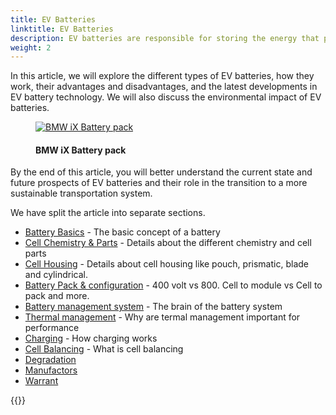 ```yaml
---
title: EV Batteries
linktitle: EV Batteries
description: EV batteries are responsible for storing the energy that powers the vehicle's electric motor, and they play a critical role in determining an EV's performance, range, and overall cost. 
weight: 2
---
```

<!-- markdownlint-disable MD033 -->

In this article, we will explore the different types of EV batteries, how they work, their advantages and disadvantages, and the latest developments in EV battery technology. We will also discuss the environmental impact of EV batteries. 

<figure>
    <a href="https://media.evkx.net/multimedia/technology/battery/bmwixbattery_1.jpg">
        <img src="https://media.evkx.net/multimedia/technology/battery/bmwixbattery_1_st.jpg"
        alt="BMW iX Battery pack" title="BMW iX Battery pack">
    </a>
    <figcaption><h4>BMW iX Battery pack</h4></figcaption>
</figure>

By the end of this article, you will better understand the current state and future prospects of EV batteries and their role in the transition to a more sustainable transportation system.

We have split the article into separate sections.

- [Battery Basics](basic) - The basic concept of a battery
- [Cell Chemistry & Parts](cellchemistry) - Details about the different chemistry and cell parts
- [Cell Housing](cell) - Details about cell housing like pouch, prismatic, blade and cylindrical.
- [Battery Pack & configuration](batterypack) - 400 volt vs 800. Cell to module vs Cell to pack and more.
- [Battery management system](batterymanagment) - The brain of the battery system
- [Thermal management](thermalmanagement) - Why are termal management important for performance
- [Charging](charging) - How charging works
- [Cell Balancing](cellbalancing) - What is cell balancing
- [Degradation](degredation)
- [Manufactors](manufactors)
- [Warrant](warranty)
  


{{<evkxdisplayaddarticle />}}
